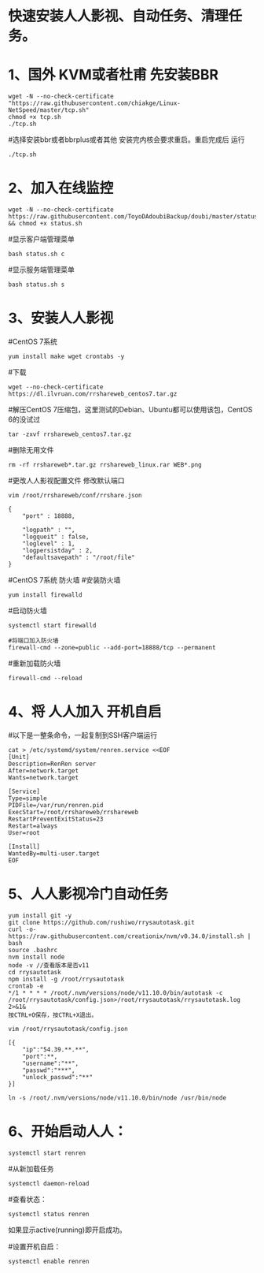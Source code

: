 # 快速安装人人影视、自动任务、清理任务。

# 1、国外 KVM或者杜甫 先安装BBR

    wget -N --no-check-certificate "https://raw.githubusercontent.com/chiakge/Linux-NetSpeed/master/tcp.sh"
    chmod +x tcp.sh
    ./tcp.sh

#选择安装bbr或者bbrplus或者其他 安装完内核会要求重启。重启完成后 运行

    ./tcp.sh


# 2、加入在线监控

    wget -N --no-check-certificate https://raw.githubusercontent.com/ToyoDAdoubiBackup/doubi/master/status.sh && chmod +x status.sh

#显示客户端管理菜单

    bash status.sh c

 
#显示服务端管理菜单

    bash status.sh s


# 3、安装人人影视

#CentOS 7系统

    yum install make wget crontabs -y

#下载

    wget --no-check-certificate https://dl.ilvruan.com/rrshareweb_centos7.tar.gz

#解压CentOS 7压缩包，这里测试的Debian、Ubuntu都可以使用该包，CentOS 6的没试过

    tar -zxvf rrshareweb_centos7.tar.gz

#删除无用文件

    rm -rf rrshareweb*.tar.gz rrshareweb_linux.rar WEB*.png

#更改人人影视配置文件 修改默认端口

    vim /root/rrshareweb/conf/rrshare.json
    
    {
        "port" : 18888,
    
        "logpath" : "",
        "logqueit" : false,
        "loglevel" : 1,
        "logpersistday" : 2,
        "defaultsavepath" : "/root/file"
    }

#CentOS 7系统 防火墙
#安装防火墙

    yum install firewalld

#启动防火墙

    systemctl start firewalld

    #将端口加入防火墙
    firewall-cmd --zone=public --add-port=18888/tcp --permanent

#重新加载防火墙

    firewall-cmd --reload

# 4、将 人人加入 开机自启
#以下是一整条命令，一起复制到SSH客户端运行

    cat > /etc/systemd/system/renren.service <<EOF
    [Unit]
    Description=RenRen server
    After=network.target
    Wants=network.target
    
    [Service]
    Type=simple
    PIDFile=/var/run/renren.pid
    ExecStart=/root/rrshareweb/rrshareweb
    RestartPreventExitStatus=23
    Restart=always
    User=root
    
    [Install]
    WantedBy=multi-user.target
    EOF


# 5、人人影视冷门自动任务

    yum install git -y
    git clone https://github.com/rushiwo/rrysautotask.git
    curl -o- https://raw.githubusercontent.com/creationix/nvm/v0.34.0/install.sh | bash
    source .bashrc
    nvm install node
    node -v //查看版本是否v11
    cd rrysautotask
    npm install -g /root/rrysautotask
    crontab -e
    */1 * * * * /root/.nvm/versions/node/v11.10.0/bin/autotask -c /root/rrysautotask/config.json>/root/rrysautotask/rrysautotask.log 2>&1&
    按CTRL+O保存，按CTRL+X退出。
    
    vim /root/rrysautotask/config.json
    
    [{
        "ip":"54.39.**.**",
        "port":**,
        "username":"**",
        "passwd":"***",
        "unlock_passwd":"**"
    }]
    
    ln -s /root/.nvm/versions/node/v11.10.0/bin/node /usr/bin/node

# 6、开始启动人人：

    systemctl start renren

#从新加载任务

    systemctl daemon-reload

#查看状态：

    systemctl status renren

如果显示active(running)即开启成功。

#设置开机自启：

    systemctl enable renren

